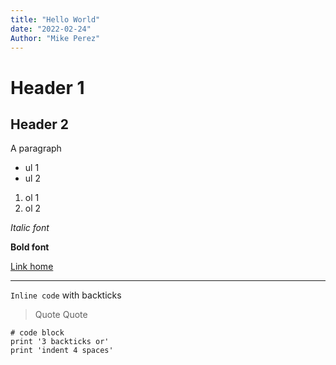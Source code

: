 ```yaml
---
title: "Hello World"
date: "2022-02-24"
Author: "Mike Perez"
---
```


# Header 1

## Header 2

A paragraph

- ul 1
- ul 2

1. ol 1
2. ol 2

_Italic font_

**Bold font**

[Link home](https://heywillow.io)

---

`Inline code` with backticks

> Quote
> Quote

```
# code block
print '3 backticks or'
print 'indent 4 spaces'
```
